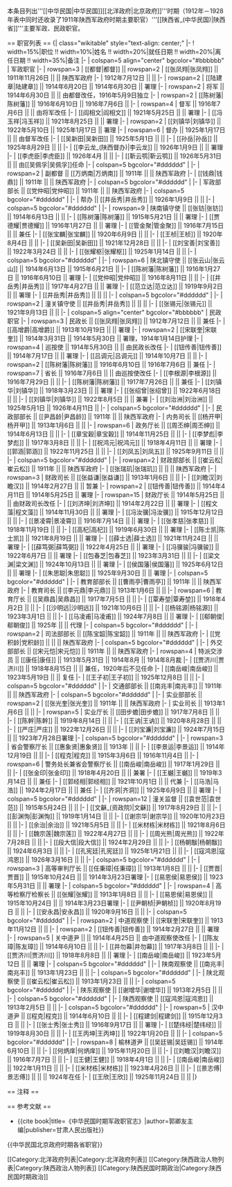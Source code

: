 本条目列出'''[[中华民国|中华民国]][[北洋政府|北京政府]]'''时期（1912年－1928年<ref group="注">表中同时还收录了1911年陕西军政府时期主要职官</ref>）'''[[陕西省_(中华民国)|陕西省]]'''主要军政、民政职官。

== 职官列表 ==
{| class="wikitable" style="text-align: center;"
|-
! width=15%|职位 !! width=10%|姓名 !! width=20%|就任日期 !! width=20%|离任日期 !! width=35%|备注
|- 
| colspan=5 align="center" bgcolor="#bbbbbb" | 军政职官
|-
| rowspan=3 | [[都督|都督]] || rowspan=2 | [[张凤翙|张凤翙]] || 1911年11月26日 || || 陕西军政府
|-
| 1912年7月12日 || ||
|-
| rowspan=2 | [[陆建章|陆建章]] || 1914年6月20日 || 1914年6月30日 || 署理
|-
| rowspan=2 | 将军 || 1914年6月30日 || || 由都督改任，1916年5月9日独立
|-
| rowspan=2 | [[陈树藩|陈树藩]] || 1916年6月10日 || 1916年7月6日 ||
|-
| rowspan=4 | 督军 || 1916年7月6日 || || 由将军改任
|-
| [[阎相文|阎相文]] || 1921年5月25日 || || 署理
|-
| [[冯玉祥|冯玉祥]] || 1921年8月25日 || || 署理
|-
| rowspan=2 | [[刘镇华|刘镇华]] || 1922年5月10日 || 1925年1月17日 || 署理
|-
| rowspan=6 | 督办 || 1925年1月17日 || || 由督军改任
|-
| [[吴新田|吴新田]] || 1925年5月1日 || ||
|-
| [[孙岳|孙岳]] || 1925年8月29日 || ||
|-
| [[李云龙_(陕西督办)|李云龙]] || 1926年1月9日 || || 署理
|-
| [[李虎臣|李虎臣]] || 1926年4月 || ||
|-
| [[靳云鹗|靳云鹗]] || 1926年5月31日 || || 由[[吴佩孚|吴佩孚]]任命
|-
| colspan=5  bgcolor="#dddddd" |
|-
| rowspan=2 | 副都督 || [[万炳南|万炳南]] || 1911年 || || 陕西军政府
|-
| [[钱鼎|钱鼎]] || 1911年 || || 陕西军政府
|-
| colspan=5  bgcolor="#dddddd" |
|-
| 军政部部长 || [[党仲昭|党仲昭]] || 1911年 || || 陕西军政府
|-
| colspan=5  bgcolor="#dddddd" |
|-
| 帮办 || [[井岳秀|井岳秀]] || 1926年1月9日 || ||
|-
| colspan=5  bgcolor="#dddddd" |
|-
| rowspan=9 | 陕南镇守使 || [[张钫|张钫]] || 1914年6月13日 || ||
|-
| [[陈树藩|陈树藩]] || 1915年5月21日 || || 署理
|-
| [[贾德耀|贾德耀]] || 1916年1月27日 || || 署理
|-
| [[管金聚|管金聚]] || 1916年7月15日 || || 兼任
|-
| [[张宝麟|张宝麟]] || 1920年6月9日 || ||
|-
| [[王桢|王桢]] || 1920年8月4日 || ||
|-
| [[吴新田|吴新田]] || 1921年12月28日 || ||
|-
| [[刘宝善|刘宝善]] || 1922年3月24日 || ||
|-
| [[张耀枢|张耀枢]] || 1925年1月14日 || ||
|-
| colspan=5  bgcolor="#dddddd" |
|-
| rowspan=6 | 陕北镇守使 || [[张云山|张云山]] || 1914年6月13日 || 1915年6月21日 ||
|-
| [[陈树藩|陈树藩]] || 1916年1月27日 || 1916年6月10日 || 署理
|-
| [[党仲昭|党仲昭]] || 1916年8月11日 || ||
|-
| [[井岳秀|井岳秀]] || 1917年4月27日 || || 署理
|-
| [[范立达|范立达]] || 1919年9月2日 || || 署理
|-
| [[井岳秀|井岳秀]] || || ||
|-
| colspan=5  bgcolor="#dddddd" |
|-
| rowspan=2 | 潼关镇守使 || [[井岳秀|井岳秀]] || || ||
|-
| [[张锡元|张锡元]] || 1921年9月13日 || ||
|-
| colspan=5 align="center" bgcolor="#bbbbbb" | 民政职官
|-
| rowspan=3 | 民政长 || [[张凤翙|张凤翙]] || 1912年7月12日 || || 兼任
|-
| [[高增爵|高增爵]] || 1913年10月19日 || || 署理
|-
| rowspan=2 | [[宋联奎|宋联奎]] || 1914年3月31日 || 1914年5月30日 || 署理，1914年1月14日护理
|-
| rowspan=4 | 巡按使 || 1914年5月30日 || || 由民政长改任
|-
| [[钮传善|钮传善]] || 1914年7月17日 || || 署理
|-
| [[吕调元|吕调元]] || 1914年10月7日 || ||
|-
| rowspan=2 | [[陈树藩|陈树藩]] || 1916年6月10日 || 1916年7月6日 || 兼任
|-
| rowspan=7 | 省长 || 1916年7月6日 || || 由巡按使改任
|-
| [[李根源|李根源]] || 1916年7月29日 || ||
|-
| [[陈树藩|陈树藩]] || 1917年7月26日 || || 兼任
|-
| [[刘镇华|刘镇华]] || 1918年3月23日 || || 署理
|-
| [[张绍曾|张绍曾]] || 1922年6月18日 || ||
|-
| [[刘镇华|刘镇华]] || 1922年8月5日 || || 兼署
|-
| [[刘治洲|刘治洲]] || 1925年5月1日 || 1926年4月11日 ||
|-
| colspan=5  bgcolor="#dddddd" |
|-
| 民政部部长 || [[尹昌龄|尹昌龄]] || 1911年 || || 陕西军政府
|-
| 内务司长 || [[杨开甲|杨开甲]] || 1913年1月6日 || ||
|-
| rowspan=6 | 政务厅长 || [[周丕绅|周丕绅]] || 1914年6月13日 || ||
|-
| [[章宝穀|章宝穀]] || 1914年11月25日 || ||
|-
| [[李梦彪|李梦彪]] || 1917年3月8日 || ||
|-
| [[祝鸿元|祝鸿元]] || 1918年4月11日 || || 署理
|-
| [[郭涵|郭涵]] || 1922年11月25日 || ||
|-
| [[刘凤五|刘凤五]] || 1925年9月11日 || ||
|-
| colspan=5  bgcolor="#dddddd" |
|-
| rowspan=2 | 财政部部长 || [[崔云松|崔云松]] || 1911年 || || 陕西军政府
|-
| [[张瑞玑|张瑞玑]] || || || 陕西军政府
|-
| rowspan=3 | 财政司长 || [[张益谦|张益谦]] || 1913年1月6日 || ||
|-
| [[刘瞻汉|刘瞻汉]] || 1914年2月27日 || || 暂兼
|-
| rowspan=2 | [[钮传善|钮传善]] || 1914年4月11日 || 1914年5月25日 || 署理
|-
| rowspan=15 | 财政厅长 || 1914年5月25日 || || 由财政司长改任
|-
| [[刘济坤|刘济坤]] || 1914年2月22日 || || 署理
|-
| [[程文藻|程文藻]] || 1914年11月30日 || || 署理
|-
| [[冯汝骥|冯汝骥]] || 1915年12月12日 || ||
|-
| [[景凌霄|景凌霄]] || 1916年7月14日 || || 署理
|-
| [[张孝慈|张孝慈]] || 1918年11月19日 || ||
|-
| [[高杞|高杞]] || 1919年6月30日 || || 署理
|-
| [[陈士凯|陈士凯]] || 1921年8月19日 || || 署理
|-
| [[薛士选|薛士选]] || 1921年11月24日 || || 署理
|-
| [[薛笃弼|薛笃弼]] || 1922年4月25日 || || 署理
|-
| [[冯骥骏|冯骥骏]] || 1922年6月7日 || || 署理
|-
| [[包春芝|包春芝]] || 1923年3月31日 || ||
|-
| [[梁文渊|梁文渊]] || 1924年10月13日 || || 署理
|-
| [[侯国藩|侯国藩]] || 1925年6月12日 || || 署理
|-
| [[朱思聪|朱思聪]] || 1925年9月30日 || || 署理
|-
| colspan=5  bgcolor="#dddddd" |
|-
| 教育部部长 || [[曹雨亭|曹雨亭]] || 1911年 || || 陕西军政府
|-
| 教育司长 || [[李元鼎|李元鼎]] || 1913年1月6日 || ||
|-
| rowspan=6 | 教育厅长 || [[吴鼎昌|吴鼎昌]] || 1917年7月5日 || ||
|-
| [[覃寿堃|覃寿堃]] || 1918年4月2日 || ||
|-
| [[沙明远|沙明远]] || 1921年10月6日 || ||
|-
| [[杨铭源|杨铭源]] || 1923年3月1日 || ||
|-
| [[马凌甫|马凌甫]] || 1924年7月8日 || || 署理
|-
| [[郗朝俊|郗朝俊]] || 1925年 || || 代理
|-
| colspan=5  bgcolor="#dddddd" |
|-
| rowspan=2 | 司法部部长 || [[陈宝韶|陈宝韶]] || 1911年 || || 陕西军政府
|-
| [[党积龄|党积龄]] || || || 陕西军政府
|-
| colspan=5  bgcolor="#dddddd" |
|-
| 外交部部长 || [[宋元恺|宋元恺]] || 1911年 || || 陕西军政府
|-
| rowspan=4 | 特派交涉员 || [[康任|康任]] || 1913年5月31日 || 1914年8月 || 1914年8月裁
|-
| [[贾济川|贾济川]] || 1918年8月15日 || || 兼任，1920年后不见任命
|-
| [[南岳峻|南岳峻]] || 1923年5月19日 || || 复任
|-
| [[王子初|王子初]] || 1925年12月8日 || ||
|-
| colspan=5  bgcolor="#dddddd" |
|-
| 交通部部长 || [[南兆丰|南兆丰]] || 1911年 || || 陕西军政府
|-
| colspan=5  bgcolor="#dddddd" |
|-
| 实业部部长 || rowspan=2 | [[张光奎|张光奎]] || 1911年 || || 陕西军政府
|-
| 实业司长 || 1913年1月6日 || ||
|-
| rowspan=5 | 实业厅长 || [[田步蟾|田步蟾]] || 1917年7月8日 || ||
|-
| [[陈幹|陈幹]] || 1919年8月14日 || ||
|-
| [[王讷|王讷]] || 1920年8月28日 || ||
|-
| [[严庄|严庄]] || 1922年12月26日 || ||
|-
| [[刘宝濂|刘宝濂]] || 1924年7月15日 || || 1923年7月28日署理
|-
| colspan=5  bgcolor="#dddddd" |
|-
| rowspan=3 | 省会警察厅长 || [[惠象贤|惠象贤]] || 1913年 || ||
|-
| [[李景运|李景运]] || 1914年12月19日 || ||
|-
| [[程克|程克]] || 1915年3月6日 || 1916年11月4日 ||
|-
| rowspan=6 | 警务处长兼省会警察厅长 || [[南岳峻|南岳峻]] || 1917年1月29日 || ||
|-
| [[张金印|张金印]] || 1918年4月20日 || || 兼署
|-
| [[王樾|王樾]] || 1919年3月14日 || || 兼任
|-
| [[郭经相|郭经相]] || 1921年10月1日 || || 代兼
|-
| [[马浩|马浩]] || 1924年2月17日 || || 兼任
|-
| [[齐洞|齐洞]] || 1925年6月9日 || || 署理
|-
| colspan=5  bgcolor="#dddddd" |
|-
| rowspan=12 | 潼关监督 || [[袁世范|袁世范]] || 1915年5月24日 || ||
|-
| [[文龢_(资政院)|文龢]] || 1917年8月29日 || ||
|-
| [[彭渊恂|彭渊恂]] || 1919年1月14日 || ||
|-
| [[谢宗华|谢宗华]] || 1920年10月23日 || ||
|-
| [[余治|余治]] || 1921年5月5日 || ||
|-
| [[米材栋|米材栋]] || 1921年8月6日 || ||
|-
| [[魏宗莲|魏宗莲]] || 1922年4月27日 || ||
|-
| [[周光熊|周光熊]] || 1922年7月28日 || ||
|-
| [[段大信|段大信]] || 1924年2月29日 || ||
|-
| [[杨朝黻|杨朝黻]] || 1924年6月3日 || ||
|-
| [[孔宪廷|孔宪廷]] || 1925年1月21日 || ||
|-
| [[寇鸿恩|寇鸿恩]] || 1926年3月16日 || ||
|-
| colspan=5  bgcolor="#dddddd" |
|-
| rowspan=3 | 高等审判厅长 || [[任秉璋|任秉璋]] || 1913年1月8日 || ||
|-
| [[贾晋|贾晋]] || 1915年10月24日 || || 1914年3月23日署理
|-
| [[易恩侯|易恩侯]] || 1923年5月31日 || || 署理
|-
| colspan=5  bgcolor="#dddddd" |
|-
| rowspan=4 | 高等检察厅检察长 || [[张耀|张耀]] || 1913年1月8日 || ||
|-
| [[易恩侯|易恩侯]] || 1915年10月24日 || || 1914年3月23日署理
|-
| [[尹朝桢|尹朝桢]] || 1920年8月19日 || ||
|-
| [[安永昌|安永昌]] || 1920年9月16日 || ||
|-
| colspan=5  bgcolor="#dddddd" |
|-
| rowspan=2 | 中道观察使 || [[宋联奎|宋联奎]] || 1913年11月12日 || ||
|-
| rowspan=2 | [[钮传善|钮传善]] || 1914年2月27日 || || 署理
|-
| rowspan=5 | 关中道尹 || || 1914年4月25日 || 由中道观察使改任
|-
| [[陈友璋|陈友璋]] || 1914年6月10日 || ||
|-
| [[井勿幕|井勿幕]] || 1917年3月8日 || ||
|-
| [[贾济川|贾济川]] || 1918年8月8日 || || 署理
|-
| [[南岳峻|南岳峻]] || 1923年5月12日 || || 署理
|-
| colspan=5  bgcolor="#dddddd" |
|-
| 陕南观察使 || [[南兆丰|南兆丰]] || 1913年1月23日 || ||
|-
| colspan=5  bgcolor="#dddddd" |
|-
| 陕北观察使 || [[崔云松|崔云松]] || 1913年1月23日 || ||
|-
| colspan=5  bgcolor="#dddddd" |
|-
| 陕东观察使 || [[谢增华|谢增华]] || 1913年2月5日 || ||
|-
| colspan=5  bgcolor="#dddddd" |
|-
| 陕西观察使 || [[寇鸿恩|寇鸿恩]] || 1913年2月5日 || ||
|-
| colspan=5  bgcolor="#dddddd" |
|-
| rowspan=5 | 汉中道尹 || [[程克|程克]] || 1914年6月10日 || ||
|-
| [[程建剑|程建剑]] || 1915年12月3日 || ||
|-
| [[张士秀|张士秀]] || 1916年9月17日 || || 署理
|-
| [[楚纬经|楚纬经]] || 1919年8月30日 || ||
|-
| [[王丙坤|王丙坤]] || 1922年1月20日 || ||
|-
| colspan=5  bgcolor="#dddddd" |
|-
| rowspan=8 | 榆林道尹 || [[吴廷锡|吴廷锡]] || 1914年6月10日 || ||
|-
| [[何炳庠|何炳庠]] || 1915年11月20日 || ||
|-
| [[刘瞻汉|刘瞻汉]] || 1916年7月7日 || ||
|-
| [[王健|王健]] || 1918年4月1日 || ||
|-
| [[南岳峻|南岳峻]] || 1922年1月11日 || ||
|-
| [[米材栋|米材栋]] || 1923年4月26日 || ||
|-
| [[景志傅|景志傅]] || || || 1924年在任
|-
| [[王欣|王欣]] || 1925年11月24日 || ||
|}

== 注释 ==
<small><references group="注" /></small>

== 参考文献 ==
* {{cite book|title=《中华民国时期军政职官志》|author=郭卿友主编|publisher=甘肃人民出版社}}

{{中华民国北京政府时期各省职官}}

[[Category:北洋政府列表|Category:北洋政府列表]]
[[Category:陕西政治人物列表|Category:陕西政治人物列表]]
[[Category:陕西民国时期政治|Category:陕西民国时期政治]]